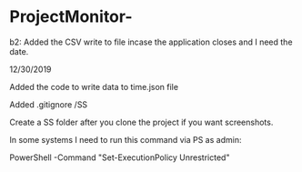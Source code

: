# ProjectMonitor-

b2: Added the CSV write to file incase the application closes and I need the date.

12/30/2019

Added the code to write data to time.json file

Added .gitignore /SS

Create a SS folder after you clone the project if you want screenshots. 

In some systems I need to run this command via PS as admin:

PowerShell -Command "Set-ExecutionPolicy Unrestricted"

